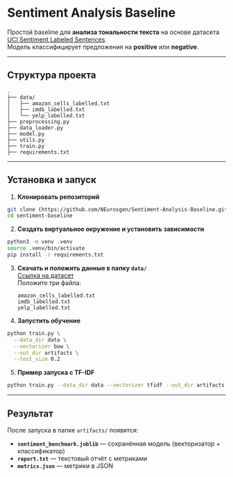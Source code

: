 
# Sentiment Analysis Baseline

Простой baseline для **анализа тональности текста** на основе датасета [UCI Sentiment Labeled Sentences](https://archive.ics.uci.edu/dataset/331/sentiment+labelled+sentences).  
Модель классифицирует предложения на **positive** или **negative**.

---

## Структура проекта

```
.
├── data/                   
│   ├── amazon_cells_labelled.txt
│   ├── imdb_labelled.txt
│   └── yelp_labelled.txt
├── preprocessing.py          
├── data_loader.py            
├── model.py                  
├── utils.py                  
├── train.py                  
├── requirements.txt
```

---

## Установка и запуск

1. **Клонировать репозиторий**
    
```bash
git clone (https://github.com/NEurosgen/Sentiment-Analysis-Baseline.git)
cd sentiment-baseline
```

2. **Создать виртуальное окружение и установить зависимости**

```bash
python3 -m venv .venv
source .venv/bin/activate
pip install -r requirements.txt
```

3. **Скачать и положить данные в папку `data/`**  
    [Ссылка на датасет](https://archive.ics.uci.edu/dataset/331/sentiment+labelled+sentences)  
    Положите три файла:
    ```
    amazon_cells_labelled.txt
    imdb_labelled.txt
    yelp_labelled.txt
    ```
    
4. **Запустить обучение**
```bash
python train.py \
  --data_dir data \
  --vectorizer bow \
  --out_dir artifacts \
  --test_size 0.2
```

5. **Пример запуска с TF-IDF**

```bash
python train.py --data_dir data --vectorizer tfidf --out_dir artifacts
```

---

## Результат

После запуска в папке `artifacts/` появятся:
- **`sentiment_benchmark.joblib`** — сохранённая модель (векторизатор + классификатор)
- **`report.txt`** — текстовый отчёт с метриками
- **`metrics.json`** — метрики в JSON

